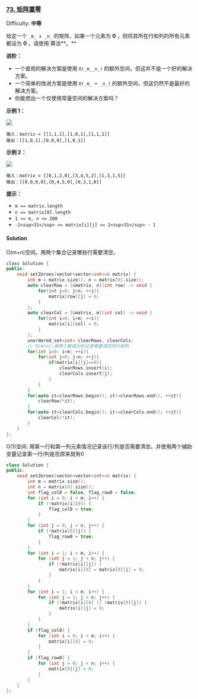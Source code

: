 ### [73\. 矩阵置零](https://leetcode-cn.com/problems/set-matrix-zeroes/)

Difficulty: **中等**


给定一个 `_m_ x _n_` 的矩阵，如果一个元素为 **0** ，则将其所在行和列的所有元素都设为 **0** 。请使用 算法**。**

**进阶：**

*   一个直观的解决方案是使用  `O(_m__n_)` 的额外空间，但这并不是一个好的解决方案。
*   一个简单的改进方案是使用 `O(_m_ + _n_)` 的额外空间，但这仍然不是最好的解决方案。
*   你能想出一个仅使用常量空间的解决方案吗？

**示例 1：**

![](https://assets.leetcode.com/uploads/2020/08/17/mat1.jpg)

```
输入：matrix = [[1,1,1],[1,0,1],[1,1,1]]
输出：[[1,0,1],[0,0,0],[1,0,1]]
```

**示例 2：**

![](https://assets.leetcode.com/uploads/2020/08/17/mat2.jpg)

```
输入：matrix = [[0,1,2,0],[3,4,5,2],[1,3,1,5]]
输出：[[0,0,0,0],[0,4,5,0],[0,3,1,0]]
```

**提示：**

*   `m == matrix.length`
*   `n == matrix[0].length`
*   `1 <= m, n <= 200`
*   `-2<sup>31</sup> <= matrix[i][j] <= 2<sup>31</sup> - 1`


#### Solution

O(m+n)空间。用两个集合记录哪些行需要清空。

```cpp
​class Solution {
public:
    void setZeroes(vector<vector<int>>& matrix) {
        int m = matrix.size(), n = matrix[0].size();
        auto clearRow = [&matrix, n](int row) -> void {
            for(int j=0; j<n; ++j){
                matrix[row][j] = 0;
            }
        };
        auto clearCol = [&matrix, m](int col) -> void {
            for(int i=0; i<m; ++i){
                matrix[i][col] = 0;
            }
        };
        unordered_set<int> clearRows, clearCols;
        // O(m+n):用两个数组分别记录需要清空的行和列
        for(int i=0; i<m; ++i){
            for(int j=0; j<n; ++j){
                if(matrix[i][j]==0){
                    clearRows.insert(i);
                    clearCols.insert(j);
                }
            }
        }
        for(auto it=clearRows.begin(); it!=clearRows.end(); ++it){
            clearRow(*it);
        }
        for(auto it=clearCols.begin(); it!=clearCols.end(); ++it){
            clearCol(*it);
        }
    }
};
```

O(1)空间: 用第一行和第一列元素情况记录该行/列是否需要清空。并使用两个辅助变量记录第一行/列是否原来就有0

```cpp
class Solution {
public:
    void setZeroes(vector<vector<int>>& matrix) {
        int m = matrix.size();
        int n = matrix[0].size();
        int flag_col0 = false, flag_row0 = false;
        for (int i = 0; i < m; i++) {
            if (!matrix[i][0]) {
                flag_col0 = true;
            }
        }
        for (int j = 0; j < n; j++) {
            if (!matrix[0][j]) {
                flag_row0 = true;
            }
        }
        for (int i = 1; i < m; i++) {
            for (int j = 1; j < n; j++) {
                if (!matrix[i][j]) {
                    matrix[i][0] = matrix[0][j] = 0;
                }
            }
        }
        for (int i = 1; i < m; i++) {
            for (int j = 1; j < n; j++) {
                if (!matrix[i][0] || !matrix[0][j]) {
                    matrix[i][j] = 0;
                }
            }
        }
        if (flag_col0) {
            for (int i = 0; i < m; i++) {
                matrix[i][0] = 0;
            }
        }
        if (flag_row0) {
            for (int j = 0; j < n; j++) {
                matrix[0][j] = 0;
            }
        }
    }
};
```